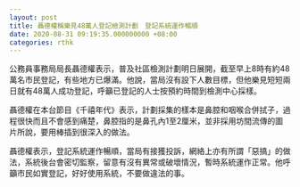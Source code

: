 ```yaml
---
layout: post
title: 聶德權稱樂見48萬人登記檢測計劃　登記系統運作暢順
date: 2020-08-31 09:19:35.000000000 +08:00
categories: rthk
---
```


公務員事務局局長聶德權表示，普及社區檢測計劃明日展開，截至早上8時有約48萬名市民登記，有些地方已爆滿。他說，當局沒有設下人數目標，但他樂見短短兩日就有48萬人成功登記，呼籲已登記的人士按預約時間到檢測中心採樣。

聶德權在本台節目《千禧年代》表示，計劃採集的樣本是鼻腔和咽喉合併拭子，過程很快而且不會感到痛楚，鼻腔指的是鼻孔內1至2厘米，並非採用坊間流傳的圖片所說，要用棒插到很深入的做法。

聶德權表示，登記系統運作暢順，當局有接獲投訴，網絡上亦有所謂「惡搞」的做法，系統後台會密切監察，留意有沒有異常或破壞情況，暫時系統運作正常。他呼籲市民如實登記，好好使用系統，不要做違法的事。
